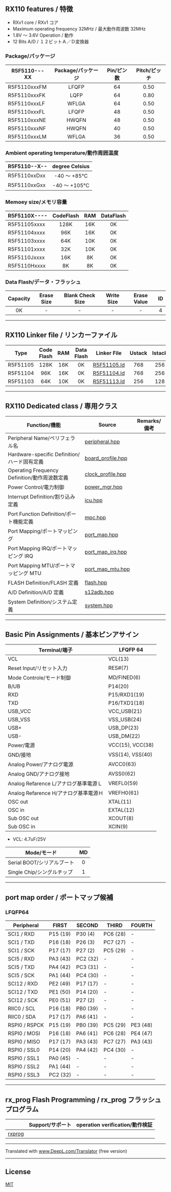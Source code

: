 
## RX110 features / 特徴

- RXv1 core / RXv1 コア
- Maximum operating frequency 32MHz / 最大動作周波数 32MHz
- 1.8V ～ 3.6V Operation / 動作
- 12 Bits A/D / １２ビットＡ／Ｄ変換器

### Package/パッケージ

|R5F5110---XX|Package/パッケージ|Pin/ピン数|Pitch/ピッチ|
|---|:-:|:-:|:-:|
|R5F5110xxxFM|LFQFP|64|0.50|
|R5F5110xxxFK|LQFP|64|0.80|
|R5F5110xxxLF|WFLGA|64|0.50|
|R5F5110xxxFL|LFQFP|48|0.50|
|R5F5110xxxNE|HWQFN|48|0.50|
|R5F5110xxxNF|HWQFN|40|0.50|
|R5F5110xxxLM|WFLGA|36|0.50|

### Ambient operating temperature/動作周囲温度

|R5F5110--X--|degree Celsius|
|---|:-:|
|R5F5110xxDxx|-40 ～ +85℃|
|R5F5110xxGxx|-40 ～ +105℃|

### Memoey size/メモリ容量

|R5F5110X----|CodeFlash|RAM|DataFlash|
|---|:-:|:-:|:-:|
|R5F51105xxxx|128K|16K|0K|
|R5F51104xxxx|96K|16K|0K|
|R5F51103xxxx|64K|10K|0K|
|R5F51101xxxx|32K|10K|0K|
|R5F5110Jxxxx|16K|8K|0K|
|R5F5110Hxxxx|8K|8K|0K|

### Data Flash/データ・フラッシュ

|Capacity|Erase Size|Blank Check Size|Write Size|Erase Value|ID|
|:-:|:-:|:-:|:-:|:-:|:-:|
|0K|-|-|-|-|4|

---

## RX110 Linker file / リンカーファイル

|Type|Code Flash|RAM|Data Flash|Linker File|Ustack|Istack|
|---|:-:|:-:|:-:|---|:-:|:-:|
|R5F51105|128K|16K|0K|[R5F51105.ld](R5F51105.ld?ts=4)|768|256|
|R5F51104|96K|16K|0K|[R5F51104.ld](R5F51104.ld?ts=4)|768|256|
|R5F51103|64K|10K|0K|[R5F51113.ld](R5F51103.ld?ts=4)|256|128|

---

## RX110 Dedicated class / 専用クラス

|Function/機能|Source|Remarks/備考|
|---|---|:-:|
|Peripheral Name/ペリフェラル名|[peripheral.hpp](peripheral.hpp?ts=4)||
|Hardware-specific Definition/ハード固有定義|[board_profile.hpp](board_profile.hpp?ts=4)||
|Operating Frequency Definition/動作周波数定義|[clock_profile.hpp](clock_profile.hpp?ts=4)||
|Power Control/電力制御|[power_mgr.hpp](power_mgr.hpp?ts=4)||
|Interrupt Definition/割り込み定義|[icu.hpp](icu.hpp?ts=4)||
|Port Function Definition/ポート機能定義|[mpc.hpp](mpc.hpp?ts=4)||
|Port Mapping/ポートマッピング|[port_map.hpp](port_map.hpp?ts=4)||
|Port Mapping IRQ/ポートマッピング IRQ|[port_map_irq.hpp](port_map_irq.hpp?ts=4)||
|Port Mapping MTU/ポートマッピング MTU|[port_map_mtu.hpp](port_map_mtu.hpp?ts=4)||
|FLASH Definition/FLASH 定義|[flash.hpp](flash.hpp?ts=4)||
|A/D Definition/A/D 定義|[s12adb.hpp](s12adb.hpp?ts=4)||
|System Definition/システム定義|[system.hpp](system.hpp?ts=4)||

---

## Basic Pin Assignments / 基本ピンアサイン

|Terminal/端子|LFQFP 64|
|---|---|
|VCL|VCL(13)|
|Reset Input/リセット入力|RES#(7)|
|Mode Controle/モード制御|MD/FINED(6)|
|B/UB|P14(20)|
|RXD|P15/RXD1(19)|
|TXD|P16/TXD1(18)|
|USB_VCC|VCC_USB(21)|
|USB_VSS|VSS_USB(24)|
|USB+|USB_DP(23)|
|USB-|USB_DM(22)|
|Power/電源|VCC(15), VCC(38)|
|GND/接地|VSS(14), VSS(40)|
|Analog Power/アナログ電源|AVCC0(63)|
|Analog GND/アナログ接地|AVSS0(62)|
|Analog Refarence L/アナログ基準電源Ｌ|VREFL0(59)|
|Analog Refarence H/アナログ基準電源Ｈ|VREFH0(61)|
|OSC out|XTAL(11)|
|OSC in|EXTAL(12)|
|Sub OSC out|XCOUT(8)|
|Sub OSC in|XCIN(9)|

- VCL: 4.7uF/25V

|Mode/モード|MD|
|---|:---:|
|Serial BOOT/シリアルブート|0|
|Single Chip/シングルチップ|1|

---

## port map order / ポートマップ候補

### LFQFP64

|Peripheral|FIRST|SECOND|THIRD|FOURTH|
|---|---|---|---|---|
|SCI1 / RXD|P15 (19)|P30 (4)|PC6 (28)|-|
|SCI1 / TXD|P16 (18)|P26 (3)|PC7 (27)|-|
|SCI1 / SCK|P17 (17)|P27 (2)|PC5 (29)|-|
|SCI5 / RXD|PA3 (43)|PC2 (32)|-|-|
|SCI5 / TXD|PA4 (42)|PC3 (31)|-|-|
|SCI5 / SCK|PA1 (44)|PC4 (30)|-|-|
|SCI12 / RXD|PE2 (49)|P17 (17)|-|-|
|SCI12 / TXD|PE1 (50)|P14 (20)|-|-|
|SCI12 / SCK|PE0 (51)|P27 (2)|-|-|
|RIIC0 / SCL|P16 (18)|PB0 (39)|-|-|
|RIIC0 / SDA|P17 (17)|PA6 (41)|-|-|
|RSPI0 / RSPCK|P15 (19)|PB0 (39)|PC5 (29)|PE3 (48)|
|RSPI0 / MOSI|P16 (18)|PA6 (41)|PC6 (28)|PE4 (47)|
|RSPI0 / MISO|P17 (17)|PA3 (43)|PC7 (27)|PA3 (43)|
|RSPI0 / SSL0|P14 (20)|PA4 (42)|PC4 (30)|-|
|RSPI0 / SSL1|PA0 (45)|-|-|-|
|RSPI0 / SSL2|PA1 (44)|-|-|-|
|RSPI0 / SSL3|PC2 (32)|-|-|-|

---

## rx_prog Flash Programming / rx_prog フラッシュプログラム

||Support/サポート|operation verification/動作検証|
|-|:-:|:-:|
|[rxprog](../rxprog)|||

---

Translated with www.DeepL.com/Translator (free version)

---

## License

[MIT](../LICENSE)
